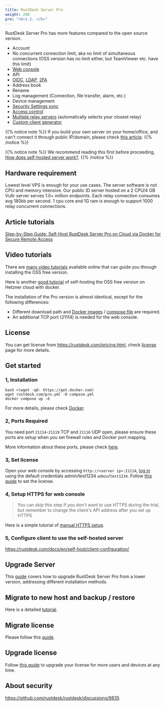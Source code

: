```yaml
---
title: RustDesk Server Pro
weight: 200
pre: "<b>2.2. </b>"
---
```


RustDesk Server Pro has more features compared to the open source version.

- Account
- No concurrent connection limit, aka no limit of simultaneous connections (OSS version has no limit either, but TeamViewer etc. have this limit)
- [Web console](https://rustdesk.com/docs/en/self-host/rustdesk-server-pro/console/)
- API
- [OIDC](https://rustdesk.com/docs/en/self-host/rustdesk-server-pro/oidc/), [LDAP](https://rustdesk.com/docs/en/self-host/rustdesk-server-pro/ldap/), [2FA](https://rustdesk.com/docs/en/self-host/rustdesk-server-pro/2fa/)
- Address book
- Rename
- Log management (Connection, file transfer, alarm, etc.)
- Device management
- [Security Settings sync](https://rustdesk.com/docs/en/self-host/rustdesk-server-pro/strategy/)
- [Access control](https://rustdesk.com/docs/en/self-host/rustdesk-server-pro/permissions/)
- [Multiple relay servers](https://rustdesk.com/docs/en/self-host/rustdesk-server-pro/relay/) (automatically selects your closest relay)
- [Custom client generator](https://rustdesk.com/docs/en/self-host/client-configuration/#1-custom-client-generator-pro-only)

{{% notice note %}}
If you build your own server on your home/office, and can't connect it through public IP/domain, please check [this article](https://rustdesk.com/docs/en/self-host/nat-loopback-issues/).
{{% /notice %}}

{{% notice note %}}
We recommend reading this first before proceeding, [How does self-hosted server work?](/docs/en/self-host/#how-does-self-hosted-server-work).
{{% /notice %}}

## Hardware requirement

Lowest level VPS is enough for your use cases. The server software is not CPU and memory intensive. Our public ID server hosted on a 2 CPU/4 GB Vultr server serves 1.0+ million endpoints. Each relay connection consumes avg 180kb per second. 1 cpu core and 1G ram is enough to support 1000 relay concurrent connections.

## Article tutorials
[Step-by-Step Guide: Self-Host RustDesk Server Pro on Cloud via Docker for Secure Remote Access](https://www.linkedin.com/pulse/step-by-step-guide-self-host-rustdesk-server-pro-cloud-montinaro-fwnmf/)

## Video tutorials

There are [many video tutorials](https://rustdesk.com/docs/en/self-host/rustdesk-server-oss/install/#video-tutorials) available online that can guide you through installing the OSS free version.

Here is another [good tutorial](https://www.linkedin.com/pulse/building-your-own-remote-desktop-solution-rustdesk-cloud-montinaro-bv94f/?trackingId=a07rn2fkBW1ctLHaJ0tVcg%3D%3D) of self-hosting the OSS free version on Hetzner cloud with docker.

The installation of the Pro version is almost identical, except for the following differences:

- Different download path and [Docker images](https://rustdesk.com/docs/en/self-host/rustdesk-server-pro/installscript/docker/) / [compose file](https://rustdesk.com/docs/en/self-host/rustdesk-server-pro/installscript/docker/#docker-compose) are required.
- An additional TCP port (21114) is needed for the web console.


## License

You can get license from https://rustdesk.com/pricing.html, check [license](https://rustdesk.com/docs/en/self-host/rustdesk-server-pro/license/) page for more details.

## Get started
### 1, Installation

```
bash <(wget -qO- https://get.docker.com)
wget rustdesk.com/pro.yml -O compose.yml
docker compose up -d
```

For more details, please check [Docker](/docs/en/self-host/rustdesk-server-pro/installscript/docker/).

### 2, Ports Required

You need port `21114`-`21119` TCP and `21116` UDP open, please ensure these ports are setup when you set firewall rules and Docker port mapping.

More information about these ports, please check [here](/docs/en/self-host/rustdesk-server-oss/install/#ports).

### 3, Set license

Open your web console by accessing `http://<server ip>:21114`, [log in](/docs/en/self-host/rustdesk-server-pro/console/#log-in) using the default credentials admin/test1234 `admin`/`test1234`. Follow [this guide](/docs/en/self-host/rustdesk-server-pro/license/#set-license) to set the license.

### 4, Setup HTTPS for web console

> You can skip this step if you don't want to use HTTPS during the trial, but remember to change the client's API address after you set up HTTPS

Here is a simple tutorial of [manual HTTPS setup](https://rustdesk.com/docs/en/self-host/rustdesk-server-pro/faq/#set-up-https-for-web-console-manually).

### 5, Configure client to use the self-hosted server

https://rustdesk.com/docs/en/self-host/client-configuration/

## Upgrade Server

This [guide](https://rustdesk.com/docs/en/self-host/rustdesk-server-pro/faq/#there-is-a-new-version-of-rustdesk-server-pro-out-how-can-i-upgrade) covers how to upgrade RustDesk Server Pro from a lower version, addressing different installation methods.

## Migrate to new host and backup / restore

Here is a detailed [tutorial](https://github.com/rustdesk/rustdesk-server-pro/discussions/184).

## Migrate license

Please follow this [guide](https://rustdesk.com/docs/en/self-host/rustdesk-server-pro/license/#invoices-license-retrieval-and-migration).

## Upgrade license

Follow [this guide](/docs/en/self-host/rustdesk-server-pro/license/#renewupgrade-license) to upgrade your license for more users and devices at any time.

## About security

https://github.com/rustdesk/rustdesk/discussions/9835
